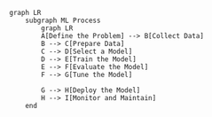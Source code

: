 <!--
 Copyright (c) 2024 David Such
 
 This software is released under the MIT License.
 https://opensource.org/licenses/MIT
-->

```mermaid
graph LR
    subgraph ML Process
        graph LR
        A[Define the Problem] --> B[Collect Data]
        B --> C[Prepare Data]
        C --> D[Select a Model]
        D --> E[Train the Model]
        E --> F[Evaluate the Model]
        F --> G[Tune the Model]
        
        G --> H[Deploy the Model]
        H --> I[Monitor and Maintain]
    end
```